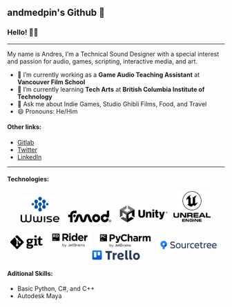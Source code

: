 ## andmedpin's Github 🌌

### Hello! 👋🏼
---
My name is Andres, I’m a Technical Sound Designer with a special interest and passion for audio, games, scripting, interactive media, and art. <br /> 

- 🔭 I’m currently working as a **Game Audio Teaching Assistant** at **Vancouver Film School**
- 🌱 I’m currently learning **Tech Arts** at **British Columbia Institute of Technology**
- 💬 Ask me about Indie Games, Studio Ghibli Films, Food, and Travel 
- 😄 Pronouns: He/Him

#### Other links:
- [Gitlab](https://gitlab.com/andmedpin) <br /> 
- [Twitter](https://twitter.com/andmedpin) <br /> 
- [LinkedIn](https://www.linkedin.com/in/andmedpin/) <br /> 

---

#### Technologies:
<p align="center">
  <img alt="Wwise" width="90px" src="assets/wwise.png" /> &nbsp;&nbsp;&nbsp;
  <img alt="FMOD" width="100px" src="assets/fmod.png" /> &nbsp;&nbsp;&nbsp;
  <img alt="Unity" width="110px" src="assets/unity.png"/> &nbsp;
  <img alt="Unreal Engine" width="90px" src="assets/ue.png" />
  <br />
  <br />
  <img alt="Git" width="75px" src="assets/gitblack.png" /> &nbsp;&nbsp;
  <img alt="Rider" width="95px" src="assets/rider.png" /> &nbsp;&nbsp;
  <img alt="PyCharm" width="130" src="assets/pycharm.png" /> &nbsp;&nbsp;
  <img alt="Sourcetree" width="130px" src="assets/sourcetree.png" /> &nbsp;&nbsp;
  <img alt="Trello" width="110px" src="assets/trello.png" />
</p>

#### Aditional Skills:
- Basic Python, C#, and C++
- Autodesk Maya

<!--
**andmedpin/andmedpin** is a ✨ _special_ ✨ repository because its `README.md` (this file) appears on your GitHub profile.

Here are some ideas to get you started:

- 🔭 I’m currently working on ...
- 🌱 I’m currently learning ...
- 👯 I’m looking to collaborate on ...
- 🤔 I’m looking for help with ...
- 💬 Ask me about ...
- 📫 How to reach me: ...
- 😄 Pronouns: ...
- ⚡ Fun fact: ...
-->
